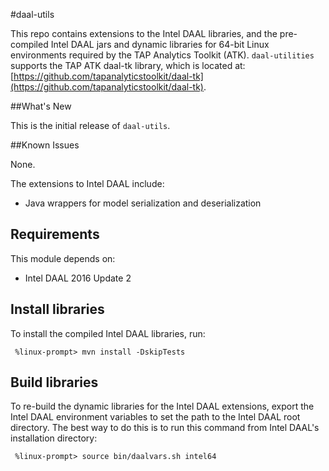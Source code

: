 #daal-utils

This repo contains extensions to the Intel DAAL libraries, and the pre-compiled Intel DAAL jars and dynamic libraries for 64-bit Linux environments required by the TAP Analytics Toolkit (ATK). `daal-utilities` supports the TAP ATK daal-tk library, which is located at: [https://github.com/tapanalyticstoolkit/daal-tk](https://github.com/tapanalyticstoolkit/daal-tk).

##What's New

This is the initial release of `daal-utils`.

##Known Issues

None.

The extensions to Intel DAAL include:
* Java wrappers for model serialization and deserialization

## Requirements
This module depends on:
* Intel DAAL 2016 Update 2

## Install libraries
To install the compiled Intel DAAL libraries, run:

```
 %linux-prompt> mvn install -DskipTests
```

## Build libraries
To re-build the dynamic libraries for the Intel DAAL extensions, export the Intel DAAL environment variables to set the path to the Intel DAAL root directory. The best way to do this is to run this command from Intel DAAL's installation directory:

```
 %linux-prompt> source bin/daalvars.sh intel64
```
